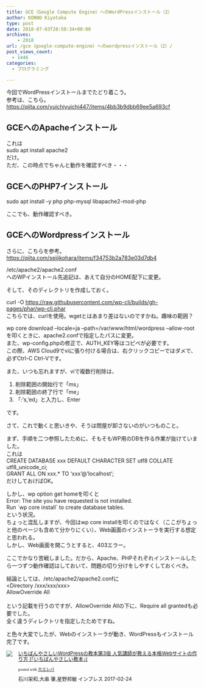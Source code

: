 ```yaml
---
title: GCE（Google Compute Engine）へのWordPressインストール（2）
author: KONNO Kiyotaka
type: post
date: 2018-07-03T20:50:34+00:00
archives:
    - 2018
url: /gce（google-compute-engine）へのwordpressインストール（2）/
post_views_count:
  - 1446
categories:
  - プログラミング

---
```

今回でWordPressインストールまでたどり着こう。  
参考は、こちら。  
<a title="https://qiita.com/yuichiyuichi447/items/4bb3b9dbb69ee5a693cf" href="https://qiita.com/yuichiyuichi447/items/4bb3b9dbb69ee5a693cf" target="_blank" rel="noopener">https://qiita.com/yuichiyuichi447/items/4bb3b9dbb69ee5a693cf</a>

## GCEへのApacheインストール

これは  
sudo apt install apache2  
だけ。  
ただ、この時点でちゃんと動作を確認すべき・・・

## GCEへのPHP7インストール

sudo apt install -y php php-mysql libapache2-mod-php

ここでも、動作確認すべき。

## GCEへのWordpressインストール

さらに、こちらを参考。  
<a title="https://qiita.com/seijikohara/items/f34753b2a783e03d7db4" href="https://qiita.com/seijikohara/items/f34753b2a783e03d7db4" target="_blank" rel="noopener">https://qiita.com/seijikohara/items/f34753b2a783e03d7db4</a>

/etc/apache2/apache2.conf  
へのWPインストール先追記は、あえて自分のHOME配下に変更。

そして、そのディレクトリを作成しておく。

curl -O https://raw.githubusercontent.com/wp-cli/builds/gh-pages/phar/wp-cli.phar  
こちらでは、curlを使用。wgetとはあまり差はないのですかね。趣味の範囲？

wp core download &#8211;locale=ja &#8211;path=/var/www/html/wordpress &#8211;allow-root  
を叩くときに、apache2.confで指定したパスに変更。  
また、wp-config.phpの修正で、AUTH_KEY等はコピペが必要です。  
この際、AWS Cloud9でviに張り付ける場合は、右クリックコピーではダメで、必ずCtrl-C Ctrl-Vです。

また、いつも忘れますが、viで複数行削除は、

  1. 削除範囲の開始行で「ms」
  2. 削除範囲の終了行で「me」
  3. 「:&#8217;s,&#8217;ed」と入力し、Enter

です。

さて、これで動くと思いきや、そうは問屋が卸さないのがいつものこと。

まず、手順を二つ参照したために、そもそもWP用のDBを作る作業が抜けていました。  
これは  
CREATE DATABASE xxx DEFAULT CHARACTER SET utf8 COLLATE utf8\_unicode\_ci;  
GRANT ALL ON xxx.* TO &#8216;xxx&#8217;@&#8217;localhost&#8217;;  
だけしておけばOK。

しかし、wp option get homeを叩くと  
Error: The site you have requested is not installed.  
Run \`wp core install\` to create database tables.  
という状況。  
ちょっと混乱しますが、今回はwp core installを叩くのではなく（ここがちょっと他のページも含めて分かりにくい）、Web画面のインストーラを実行する想定と思われる。  
しかし、Web画面を開こうとすると、403エラー。

ここでかなり苦戦しました。だから、Apache、PHPそれぞれインストールしたら一つずつ動作確認はしておいて、問題の切り分けをしやすくしておくべき。

結論としては、/etc/apache2/apache2.confに  
<Directory /xxx/xxx/xxx>  
AllowOverride All  
</Directory>  
という記載を行うのですが、AllowOverride Allの下に、Require all grantedも必要でした。  
全く違うディレクトリを指定したためですね。

と色々大変でしたが、Webのインストーラが動き、WordPressもインストール完了です。

<div class="kaerebalink-box" style="text-align: left; overflow: hidden; padding-bottom: 20px; font-size: small; -ms-zoom: 1;">
  <div class="kaerebalink-image" style="margin: 0px 15px 10px 0px; float: left;">
    <a href="https://www.amazon.co.jp/exec/obidos/ASIN/4295000795/jqinglong-22/" target="_blank" rel="noopener"><img style="border: currentcolor;" src="https://i2.wp.com/images-fe.ssl-images-amazon.com/images/I/610sYAwscHL._SL160_.jpg?ssl=1" data-recalc-dims="1" /></a>
  </div>
  
  <div class="kaerebalink-info" style="line-height: 120%; overflow: hidden; -ms-zoom: 1;">
    <div class="kaerebalink-name" style="line-height: 120%; margin-bottom: 10px;">
      <a href="https://www.amazon.co.jp/exec/obidos/ASIN/4295000795/jqinglong-22/" target="_blank" rel="noopener">いちばんやさしいWordPressの教本第3版 人気講師が教える本格Webサイトの作り方 (「いちばんやさしい教本」)</a></p>
      <div class="kaerebalink-powered-date" style="line-height: 120%; font-family: verdana; font-size: 8pt; margin-top: 5px;">
        posted with <a href="https://kaereba.com" target="_blank" rel="nofollow noopener">カエレバ</a>
      </div>
    </div>
    <div class="kaerebalink-detail" style="margin-bottom: 5px;">
      石川栄和,大串 肇,星野邦敏 インプレス 2017-02-24
    </div>
    <div class="kaerebalink-link1" style="margin-top: 10px;">
    </div>
  </div>
  
  <div class="booklink-footer" style="clear: left;">
  </div>
</div>